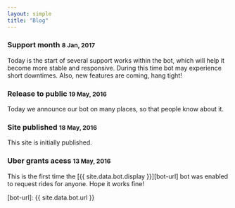 ```yaml
---
layout: simple
title: "Blog"
---
```


### Support month <small>8 Jan, 2017</small>

Today is the start of several support works within the bot, which will help it become more stable and responsive.
During this time bot may experience short downtimes.
Also, new features are coming, hang tight!

### Release to public <small>19 May, 2016</small>

Today we announce our bot on many places, so that people know about it.

### Site published <small>18 May, 2016</small>

This site is initially published.

### Uber grants acess <small>13 May, 2016</small>

This is the first time the [{{ site.data.bot.display }}][bot-url] bot was enabled to request rides for anyone. Hope it works fine!

[bot-url]: {{ site.data.bot.url }}
